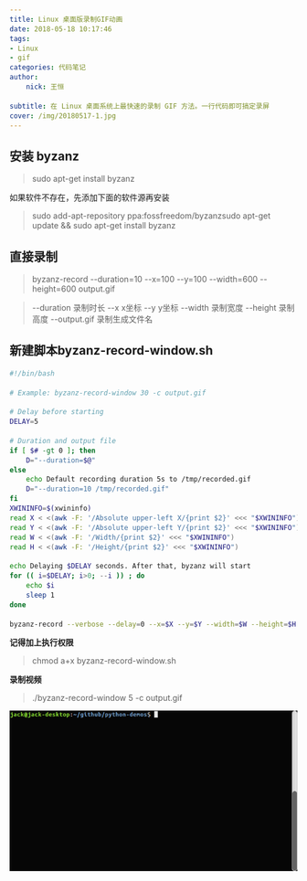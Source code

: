```yaml
---
title: Linux 桌面版录制GIF动画
date: 2018-05-18 10:17:46
tags:
- Linux
- gif
categories: 代码笔记
author:
	nick: 王恒

subtitle: 在 Linux 桌面系统上最快速的录制 GIF 方法。一行代码即可搞定录屏
cover: /img/20180517-1.jpg
---
```


## 安装 byzanz
> sudo apt-get install byzanz

如果软件不存在，先添加下面的软件源再安装

> sudo add-apt-repository ppa:fossfreedom/byzanzsudo apt-get update && sudo apt-get install byzanz

## 直接录制

> byzanz-record --duration=10 --x=100 --y=100 --width=600 --height=600 output.gif

> --duration 录制时长
--x x坐标
--y y坐标
--width 录制宽度
--height 录制高度
--output.gif 录制生成文件名

## 新建脚本byzanz-record-window.sh

```bash
#!/bin/bash

# Example: byzanz-record-window 30 -c output.gif

# Delay before starting
DELAY=5

# Duration and output file
if [ $# -gt 0 ]; then
    D="--duration=$@"
else
    echo Default recording duration 5s to /tmp/recorded.gif
    D="--duration=10 /tmp/recorded.gif"
fi
XWININFO=$(xwininfo)
read X < <(awk -F: '/Absolute upper-left X/{print $2}' <<< "$XWININFO")
read Y < <(awk -F: '/Absolute upper-left Y/{print $2}' <<< "$XWININFO")
read W < <(awk -F: '/Width/{print $2}' <<< "$XWININFO")
read H < <(awk -F: '/Height/{print $2}' <<< "$XWININFO")

echo Delaying $DELAY seconds. After that, byzanz will start
for (( i=$DELAY; i>0; --i )) ; do
    echo $i
    sleep 1
done

byzanz-record --verbose --delay=0 --x=$X --y=$Y --width=$W --height=$H $D
```

**记得加上执行权限**

> chmod a+x byzanz-record-window.sh

**录制视频**

> ./byzanz-record-window 5 -c output.gif

![示例](https://github.com/adymilk/Python-demo/blob/master/screenshot/output.gif)



